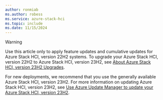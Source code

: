 ```yaml
---
author: ronmiab
ms.author: robess
ms.service: azure-stack-hci
ms.topic: include
ms.date: 11/15/2024
---
```


<!-- Applies to all update articles for Azure Stack HCI, version 22H2 -->

> [!WARNING]
> Use this article only to apply feature updates and cumulative updates for Azure Stack HCI, version 22H2 systems. To upgrade your Azure Stack HCI, version 22H2 to Azure Stack HCI, version 23H2, see [About Azure Stack HCI, version 23H2 Upgrades](../upgrade/about-upgrades-23h2.md).
>
> For new deployments, we recommend that you use the generally available Azure Stack HCI, version 23H2. For more information on updating Azure Stack HCI, version 23H2, see [Use Azure Update Manager to update your Azure Stack HCI, version 23H2](../update/azure-update-manager-23h2.md).
